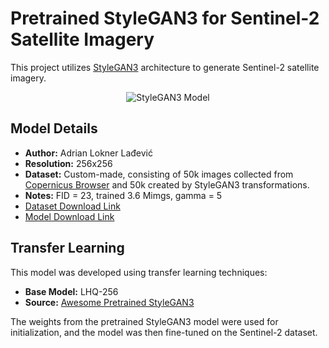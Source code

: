 
# Pretrained StyleGAN3 for Sentinel-2 Satellite Imagery
This project utilizes [StyleGAN3](https://github.com/NVlabs/stylegan3) architecture to generate Sentinel-2 satellite imagery.

<div align="center">
  <img src="https://github.com/user-attachments/assets/72572aa6-b1d9-4ec3-b0a8-03dce7533158" alt="StyleGAN3 Model" style="max-width: 100%; height: auto;" />
</div>

## Model Details
- **Author:** Adrian Lokner Lađević
- **Resolution:** 256x256 
- **Dataset:** Custom-made, consisting of 50k images collected from [Copernicus Browser](https://browser.dataspace.copernicus.eu/?zoom=5&lat=50.16282&lng=20.78613&demSource3D=%22MAPZEN%22&cloudCoverage=30&dateMode=SINGLE) and 50k created by StyleGAN3 transformations.
- **Notes:** FID = 23, trained 3.6 Mimgs, gamma = 5
- [Dataset Download Link](https://drive.google.com/file/d/1bRY3o7qHr3O3whJXp3-EFoF2eKKXn7V8/view?usp=sharing)
- [Model Download Link](https://drive.google.com/file/d/15bk5vfo5AWnlt9DrNJjEjrCd5Ov19Ajz/view?usp=sharing)


## Transfer Learning

This model was developed using transfer learning techniques:

- **Base Model:** LHQ-256
- **Source:** [Awesome Pretrained StyleGAN3](https://github.com/justinpinkney/awesome-pretrained-stylegan3)

The weights from the pretrained StyleGAN3 model were used for initialization, and the model was then fine-tuned on the Sentinel-2 dataset.
